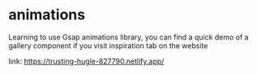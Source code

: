 # animations
Learning to use Gsap animations library, you can find a quick demo of a gallery component if you visit inspiration tab on the website

link: https://trusting-hugle-827790.netlify.app/
